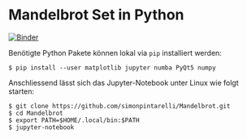 # Mandelbrot Set in Python

[![Binder](https://mybinder.org/badge.svg)](https://mybinder.org/v2/gh/simonpintarelli/Mandelbrot/master)


Benötigte Python Pakete können lokal via `pip` installiert werden:

```console
$ pip install --user matplotlib jupyter numba PyQt5 numpy
```

Anschliessend lässt sich das Jupyter-Notebook unter Linux wie folgt starten:
```console
$ git clone https://github.com/simonpintarelli/Mandelbrot.git
$ cd Mandelbrot
$ export PATH=$HOME/.local/bin:$PATH
$ jupyter-notebook
```
